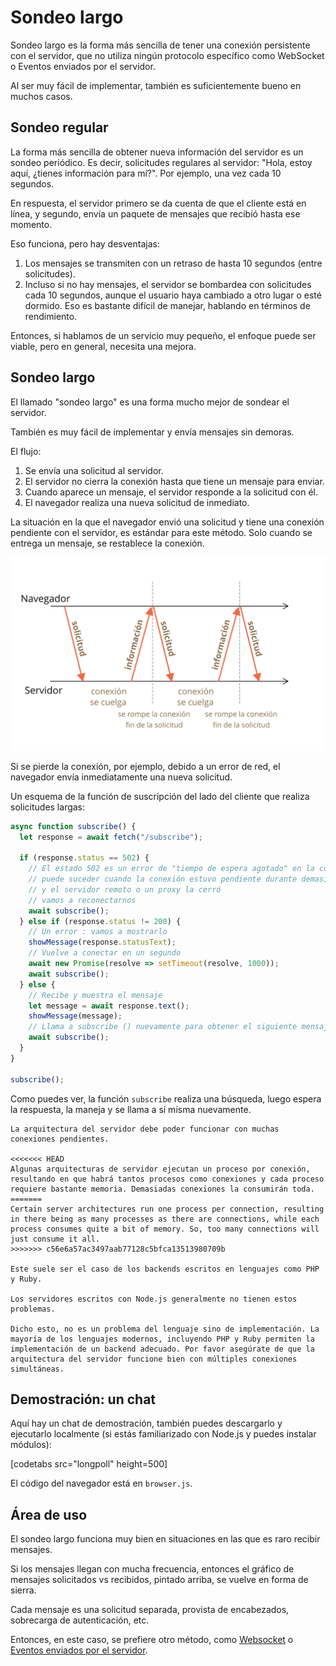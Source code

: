 # Sondeo largo

Sondeo largo es la forma más sencilla de tener una conexión persistente con el servidor, que no utiliza ningún protocolo específico como WebSocket o Eventos enviados por el servidor.

Al ser muy fácil de implementar, también es suficientemente bueno en muchos casos.

## Sondeo regular

La forma más sencilla de obtener nueva información del servidor es un sondeo periódico. Es decir, solicitudes regulares al servidor: "Hola, estoy aquí, ¿tienes información para mí?". Por ejemplo, una vez cada 10 segundos.

En respuesta, el servidor primero se da cuenta de que el cliente está en línea, y segundo, envía un paquete de mensajes que recibió hasta ese momento.

Eso funciona, pero hay desventajas:
1. Los mensajes se transmiten con un retraso de hasta 10 segundos (entre solicitudes).
2. Incluso si no hay mensajes, el servidor se bombardea con solicitudes cada 10 segundos, aunque el usuario haya cambiado a otro lugar o esté dormido. Eso es bastante difícil de manejar, hablando en términos de rendimiento.

Entonces, si hablamos de un servicio muy pequeño, el enfoque puede ser viable, pero en general, necesita una mejora.

## Sondeo largo

El llamado "sondeo largo" es una forma mucho mejor de sondear el servidor.

También es muy fácil de implementar y envía mensajes sin demoras.

El flujo:

1. Se envía una solicitud al servidor.
2. El servidor no cierra la conexión hasta que tiene un mensaje para enviar.
3. Cuando aparece un mensaje, el servidor responde a la solicitud con él.
4. El navegador realiza una nueva solicitud de inmediato.

La situación en la que el navegador envió una solicitud y tiene una conexión pendiente con el servidor, es estándar para este método. Solo cuando se entrega un mensaje, se restablece la conexión.

![](long-polling.svg)

Si se pierde la conexión, por ejemplo, debido a un error de red, el navegador envía inmediatamente una nueva solicitud.

Un esquema de la función de suscripción del lado del cliente que realiza solicitudes largas:

```js
async function subscribe() {
  let response = await fetch("/subscribe");

  if (response.status == 502) {
    // El estado 502 es un error de "tiempo de espera agotado" en la conexión,
    // puede suceder cuando la conexión estuvo pendiente durante demasiado tiempo,
    // y el servidor remoto o un proxy la cerró
    // vamos a reconectarnos
    await subscribe();
  } else if (response.status != 200) {
    // Un error : vamos a mostrarlo
    showMessage(response.statusText);
    // Vuelve a conectar en un segundo
    await new Promise(resolve => setTimeout(resolve, 1000));
    await subscribe();
  } else {
    // Recibe y muestra el mensaje
    let message = await response.text();
    showMessage(message);
    // Llama a subscribe () nuevamente para obtener el siguiente mensaje
    await subscribe();
  }
}

subscribe();
```

Como puedes ver, la función `subscribe` realiza una búsqueda, luego espera la respuesta, la maneja y se llama a sí misma nuevamente.

```warn header="El servidor debería estar bien aún con muchas conexiones pendientes"
La arquitectura del servidor debe poder funcionar con muchas conexiones pendientes.

<<<<<<< HEAD
Algunas arquitecturas de servidor ejecutan un proceso por conexión, resultando en que habrá tantos procesos como conexiones y cada proceso requiere bastante memoria. Demasiadas conexiones la consumirán toda.
=======
Certain server architectures run one process per connection, resulting in there being as many processes as there are connections, while each process consumes quite a bit of memory. So, too many connections will just consume it all.
>>>>>>> c56e6a57ac3497aab77128c5bfca13513980709b

Este suele ser el caso de los backends escritos en lenguajes como PHP y Ruby.

Los servidores escritos con Node.js generalmente no tienen estos problemas.

Dicho esto, no es un problema del lenguaje sino de implementación. La mayoría de los lenguajes modernos, incluyendo PHP y Ruby permiten la implementación de un backend adecuado. Por favor asegúrate de que la arquitectura del servidor funcione bien con múltiples conexiones simultáneas.
```

## Demostración: un chat

Aquí hay un chat de demostración, también puedes descargarlo y ejecutarlo localmente (si estás familiarizado con Node.js y puedes instalar módulos):

[codetabs src="longpoll" height=500]

El código del navegador está en `browser.js`.

## Área de uso

El sondeo largo funciona muy bien en situaciones en las que es raro recibir mensajes.

Si los mensajes llegan con mucha frecuencia, entonces el gráfico de mensajes solicitados vs recibidos, pintado arriba, se vuelve en forma de sierra.

Cada mensaje es una solicitud separada, provista de encabezados, sobrecarga de autenticación, etc.

Entonces, en este caso, se prefiere otro método, como [Websocket](info:websocket) o [Eventos enviados por el servidor](info:server-sent-events).
